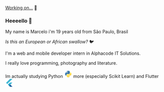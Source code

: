 <u>Working on...</u> 🚧

### <b>Heeeello </b>👋

My name is Marcelo i'm 19 years old from São Paulo, Brasil

<i>Is this an European or African swallow?</i> 🐦

I'm a web and mobile developer intern in Alphacode IT Solutions.

I really love programming, photography and literature.

Im actually studying Python <img src="https://github.com/devicons/devicon/blob/master/icons/python/python-original.svg" width="25px" height="25px"> more (especially Scikit Learn) and Flutter <img src="https://github.com/devicons/devicon/blob/master/icons/flutter/flutter-original.svg" width="25px" height="25px">